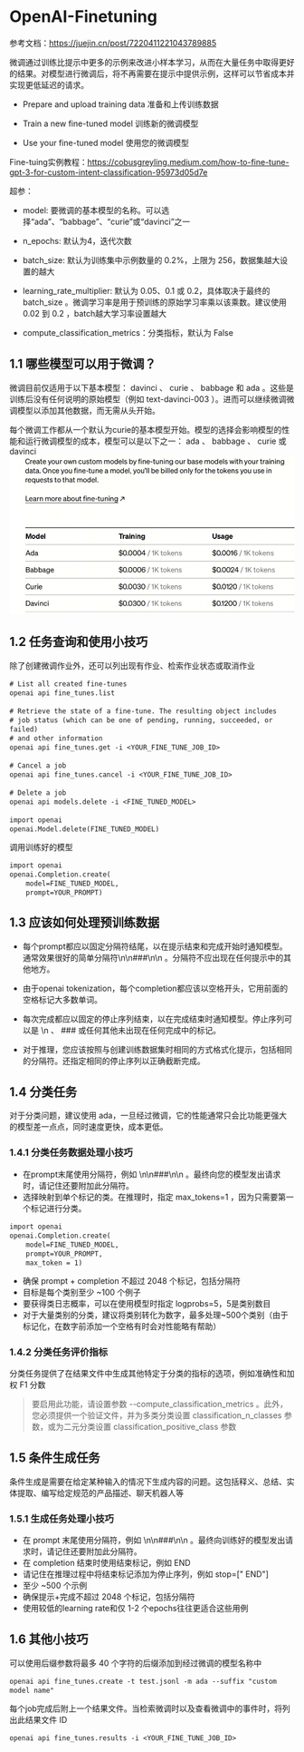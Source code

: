 # OpenAI-Finetuning

参考文档：https://juejin.cn/post/7220411221043789885

微调通过训练比提示中更多的示例来改进小样本学习，从而在大量任务中取得更好的结果。对模型进行微调后，将不再需要在提示中提供示例，这样可以节省成本并实现更低延迟的请求。

- Prepare and upload training data 准备和上传训练数据

- Train a new fine-tuned model 训练新的微调模型

- Use your fine-tuned model 使用您的微调模型

Fine-tuing实例教程：https://cobusgreyling.medium.com/how-to-fine-tune-gpt-3-for-custom-intent-classification-95973d05d7e

超参：

- model: 要微调的基本模型的名称。可以选择“ada”、“babbage”、“curie”或“davinci”之一

- n_epochs: 默认为4，迭代次数

- batch_size: 默认为训练集中示例数量的 0.2%，上限为 256，数据集越大设置的越大

- learning_rate_multiplier: 默认为 0.05、0.1 或 0.2，具体取决于最终的 batch_size 。微调学习率是用于预训练的原始学习率乘以该乘数。建议使用 0.02 到 0.2 ，batch越大学习率设置越大

- compute_classification_metrics：分类指标，默认为 False


## 1.1 哪些模型可以用于微调？
微调目前仅适用于以下基本模型： davinci 、 curie 、 babbage 和 ada 。这些是训练后没有任何说明的原始模型（例如 text-davinci-003 ）。进而可以继续微调微调模型以添加其他数据，而无需从头开始。

每个微调工作都从一个默认为curie的基本模型开始。模型的选择会影响模型的性能和运行微调模型的成本，模型可以是以下之一： ada 、 babbage 、 curie 或 davinci
![Alt text](image-1.png)

## 1.2 任务查询和使用小技巧

除了创建微调作业外，还可以列出现有作业、检索作业状态或取消作业

```
# List all created fine-tunes
openai api fine_tunes.list

# Retrieve the state of a fine-tune. The resulting object includes
# job status (which can be one of pending, running, succeeded, or failed)
# and other information
openai api fine_tunes.get -i <YOUR_FINE_TUNE_JOB_ID>

# Cancel a job
openai api fine_tunes.cancel -i <YOUR_FINE_TUNE_JOB_ID>

# Delete a job
openai api models.delete -i <FINE_TUNED_MODEL>

import openai
openai.Model.delete(FINE_TUNED_MODEL)
```

调用训练好的模型
```
import openai
openai.Completion.create(
    model=FINE_TUNED_MODEL,
    prompt=YOUR_PROMPT)
```

## 1.3 应该如何处理预训练数据
- 每个prompt都应以固定分隔符结尾，以在提示结束和完成开始时通知模型。通常效果很好的简单分隔符\n\n###\n\n 。分隔符不应出现在任何提示中的其他地方。

- 由于openai tokenization，每个completion都应该以空格开头，它用前面的空格标记大多数单词。

- 每次完成都应以固定的停止序列结束，以在完成结束时通知模型。停止序列可以是 \n 、 ### 或任何其他未出现在任何完成中的标记。

- 对于推理，您应该按照与创建训练数据集时相同的方式格式化提示，包括相同的分隔符。还指定相同的停止序列以正确截断完成。

## 1.4 分类任务 
对于分类问题，建议使用 ada，一旦经过微调，它的性能通常只会比功能更强大的模型差一点点，同时速度更快，成本更低。

### 1.4.1 分类任务数据处理小技巧
- 在prompt末尾使用分隔符，例如 \n\n###\n\n 。最终向您的模型发出请求时，请记住还要附加此分隔符。
- 选择映射到单个标记的类。在推理时，指定 max_tokens=1 ，因为只需要第一个标记进行分类。
```
import openai
openai.Completion.create(
    model=FINE_TUNED_MODEL,
    prompt=YOUR_PROMPT,
    max_token = 1)
```
- 确保 prompt + completion 不超过 2048 个标记，包括分隔符
- 目标是每个类别至少 ~100 个例子
- 要获得类日志概率，可以在使用模型时指定 logprobs=5，5是类别数目
- 对于大量类别的分类，建议将类别转化为数字，最多处理~500个类别（由于标记化，在数字前添加一个空格有时会对性能略有帮助）
### 1.4.2 分类任务评价指标
分类任务提供了在结果文件中生成其他特定于分类的指标的选项，例如准确性和加权 F1 分数
> 要启用此功能，请设置参数 --compute_classification_metrics 。此外，您必须提供一个验证文件，并为多类分类设置 classification_n_classes 参数，或为二元分类设置 classification_positive_class 参数

## 1.5 条件生成任务 
条件生成是需要在给定某种输入的情况下生成内容的问题。这包括释义、总结、实体提取、编写给定规范的产品描述、聊天机器人等
### 1.5.1 生成任务处理小技巧
- 在 prompt 末尾使用分隔符，例如 \n\n###\n\n 。最终向训练好的模型发出请求时，请记住还要附加此分隔符。
- 在 completion 结束时使用结束标记，例如 END
- 请记住在推理过程中将结束标记添加为停止序列，例如 stop=[" END"]
- 至少 ~500 个示例
- 确保提示+完成不超过 2048 个标记，包括分隔符
- 使用较低的learning rate和仅 1-2 个epochs往往更适合这些用例

## 1.6 其他小技巧
可以使用后缀参数将最多 40 个字符的后缀添加到经过微调的模型名称中
```
openai api fine_tunes.create -t test.jsonl -m ada --suffix "custom model name"
```

每个job完成后附上一个结果文件。当检索微调时以及查看微调中的事件时，将列出此结果文件 ID
```
openai api fine_tunes.results -i <YOUR_FINE_TUNE_JOB_ID>
```
